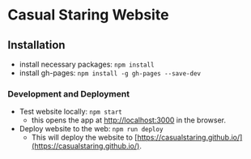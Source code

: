 # Casual Staring Website

## Installation
- install necessary packages: `npm install`
- install gh-pages: `npm install -g gh-pages --save-dev`

### Development and Deployment
- Test website locally: `npm start`
    - this opens the app at [http://localhost:3000](http://localhost:3000) in the browser.
- Deploy website to the web: `npm run deploy`
    - This will deploy the website to [https://casualstaring.github.io/](https://casualstaring.github.io/).
